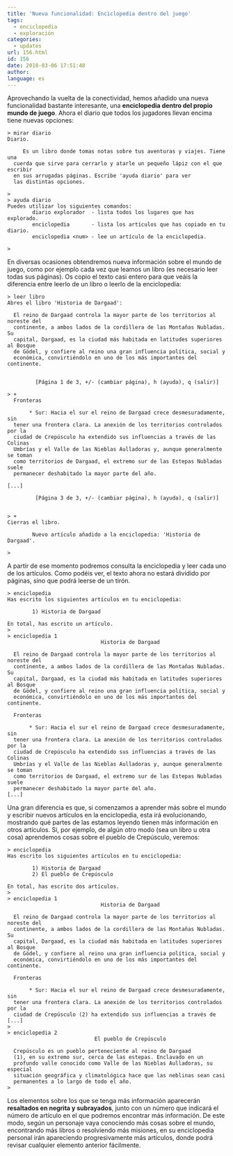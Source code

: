 ```yaml
---
title: 'Nueva funcionalidad: Enciclopedia dentro del juego'
tags:
  - enciclopedia
  - exploración
categories:
  - updates
url: 156.html
id: 156
date: 2010-03-06 17:51:48
author:
language: es
---
```


Aprovechando la vuelta de la conectividad, hemos añadido una nueva funcionalidad bastante interesante, una **enciclopedia dentro del propio mundo de juego**. Ahora el diario que todos los jugadores llevan encima tiene nuevas opciones:

```
> mirar diario
Diario.

     Es un libro donde tomas notas sobre tus aventuras y viajes. Tiene una
  cuerda que sirve para cerrarlo y atarle un pequeño lápiz con el que escribir
  en sus arrugadas páginas. Escribe 'ayuda diario' para ver
  las distintas opciones.

> 
> ayuda diario
Puedes utilizar los siguientes comandos:
        diario explorador  - lista todos los lugares que has explorado.
        enciclopedia       - lista los artículos que has copiado en tu diario.
        enciclopedia <num> - lee un artículo de la enciclopedia.

> 
```

En diversas ocasiones obtendremos nueva información sobre el mundo de juego, como por ejemplo cada vez que leamos un libro (es necesario leer todas sus páginas). Os copio el texto casi entero para que veáis la diferencia entre leerlo de un libro o leerlo de la enciclopedia:

```
> leer libro
Abres el libro 'Historia de Dargaad':

  El reino de Dargaad controla la mayor parte de los territorios al noreste del
  continente, a ambos lados de la cordillera de las Montañas Nubladas. Su
  capital, Dargaad, es la ciudad más habitada en latitudes superiores al Bosque
  de Gödel, y confiere al reino una gran influencia política, social y
  económica, convirtiéndolo en uno de los más importantes del continente. 


         [Página 1 de 3, +/- (cambiar página), h (ayuda), q (salir)]         

> +
  Fronteras

       * Sur: Hacia el sur el reino de Dargaad crece desmesuradamente, sin
  tener una frontera clara. La anexión de los territorios controlados por la
  ciudad de Crepúsculo ha extendido sus influencias a través de las Colinas
  Umbrías y el Valle de las Nieblas Aulladoras y, aunque generalmente se toman
  como territorios de Dargaad, el extremo sur de las Estepas Nubladas suele
  permanecer deshabitado la mayor parte del año. 

[...]

         [Página 3 de 3, +/- (cambiar página), h (ayuda), q (salir)]         


> +
Cierras el libro.

        Nuevo artículo añadido a la enciclopedia: 'Historia de Dargaad'.

>
```
A partir de ese momento podremos consulta la enciclopedia y leer cada uno de los artículos. Como podéis ver, el texto ahora no estará dividido por páginas, sino que podrá leerse de un tirón.

```
> enciclopedia
Has escrito los siguientes artículos en tu enciclopedia:

        1) Historia de Dargaad

En total, has escrito un artículo.
> 
> enciclopedia 1
                              Historia de Dargaad                              

  El reino de Dargaad controla la mayor parte de los territorios al noreste del
  continente, a ambos lados de la cordillera de las Montañas Nubladas. Su
  capital, Dargaad, es la ciudad más habitada en latitudes superiores al Bosque
  de Gödel, y confiere al reino una gran influencia política, social y
  económica, convirtiéndolo en uno de los más importantes del continente. 

  Fronteras

       * Sur: Hacia el sur el reino de Dargaad crece desmesuradamente, sin
  tener una frontera clara. La anexión de los territorios controlados por la
  ciudad de Crepúsculo ha extendido sus influencias a través de las Colinas
  Umbrías y el Valle de las Nieblas Aulladoras y, aunque generalmente se toman
  como territorios de Dargaad, el extremo sur de las Estepas Nubladas suele
  permanecer deshabitado la mayor parte del año. 
[...]
```
Una gran diferencia es que, si comenzamos a aprender más sobre el mundo y escribir nuevos artículos en la enciclopedia, esta irá evolucionando, mostrando qué partes de las estamos leyendo tienen más información en otros artículos. Si, por ejemplo, de algún otro modo (sea un libro u otra cosa) aprendemos cosas sobre el pueblo de Crepúsculo, veremos:

```
> enciclopedia
Has escrito los siguientes artículos en tu enciclopedia:

        1) Historia de Dargaad
        2) El pueblo de Crepúsculo

En total, has escrito dos artículos.
> 
> enciclopedia 1
                              Historia de Dargaad                              

  El reino de Dargaad controla la mayor parte de los territorios al noreste del
  continente, a ambos lados de la cordillera de las Montañas Nubladas. Su
  capital, Dargaad, es la ciudad más habitada en latitudes superiores al Bosque
  de Gödel, y confiere al reino una gran influencia política, social y
  económica, convirtiéndolo en uno de los más importantes del continente. 

  Fronteras

       * Sur: Hacia el sur el reino de Dargaad crece desmesuradamente, sin
  tener una frontera clara. La anexión de los territorios controlados por la
  ciudad de Crepúsculo (2) ha extendido sus influencias a través de 
[...]
> 
> enciclopedia 2
                            El pueblo de Crepúsculo                            

  Crepúsculo es un pueblo perteneciente al reino de Dargaad
  (1), en su extremo sur, cerca de las estepas. Enclavado en un
  profundo valle conocido como Valle de las Nieblas Aulladoras, su especial
  situación geográfica y climatológica hace que las neblinas sean casi
  permanentes a lo largo de todo el año. 
> 
```

Los elementos sobre los que se tenga más información aparecerán **resaltados en negrita y subrayados**, junto con un número que indicará el número de artículo en el que podremos encontrar más información. De este modo, según un personaje vaya conociendo más cosas sobre el mundo, encontrando más libros o resolviendo más misiones, en su enciclopedia personal irán apareciendo progresivamente más artículos, donde podrá revisar cualquier elemento anterior fácilmente.